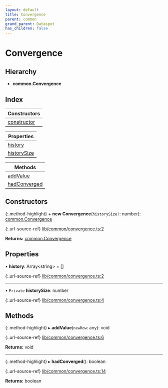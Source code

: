 ```yaml
---
layout: default
title: Convergence
parent: common
grand_parent: Dataspot
has_children: false
---
```


# Convergence

## Hierarchy

* **common.Convergence**

## Index

| Constructors |
|-----------|
| [constructor](#constructor) |

| Properties |
|-----------|
| [history](#history) |
| [historySize](#historysize) |

| Methods |
|-----------|
| [addValue](#addvalue) |
| [hadConverged](#hadconverged) |

## Constructors

{:.method-highlight}
\+ **new Convergence**(`historySize?`: number): [common.Convergence](common_convergence)

{:.url-source-ref}
[lib/common/convergence.ts:2](https://github.com/ascentcore/dataspot/blob/ab10b2a/lib/common/convergence.ts#L2)

**Returns:** [common.Convergence](common_convergence)

## Properties

•  **history**: Array\<string> = []

{:.url-source-ref}
[lib/common/convergence.ts:2](https://github.com/ascentcore/dataspot/blob/ab10b2a/lib/common/convergence.ts#L2)

___

• `Private` **historySize**: number

{:.url-source-ref}
[lib/common/convergence.ts:4](https://github.com/ascentcore/dataspot/blob/ab10b2a/lib/common/convergence.ts#L4)

## Methods

{:.method-highlight}
▸ **addValue**(`newRow`: any): void

{:.url-source-ref}
[lib/common/convergence.ts:6](https://github.com/ascentcore/dataspot/blob/ab10b2a/lib/common/convergence.ts#L6)

**Returns:** void

___

{:.method-highlight}
▸ **hadConverged**(): boolean

{:.url-source-ref}
[lib/common/convergence.ts:14](https://github.com/ascentcore/dataspot/blob/ab10b2a/lib/common/convergence.ts#L14)

**Returns:** boolean
